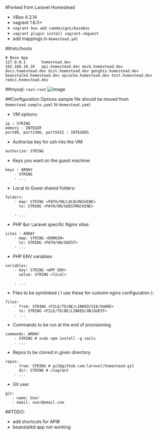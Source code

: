 #Forked from Laravel Homestead

- VBox 4.3.14
- vagrant 1.6.0+
- `vagrant box add camdesigns/basebox`
- `vagrant plugin install vagrant-vbguest`
- add mappings in `Homestead.yml`

##/etc/hosts
```
# Base App
127.0.0.1		homestead.dev
192.168.10.10   api.homestead.dev mock.homestead.dev docs.homestead.dev dist.homestead.dev genghis.homestead.dev beanstalkd.homestead.dev opcache.homestead.dev test.homestead.dev redis.homestead.dev
```

##mysql: `root:root`
  ![image](docs/mysql.png)

##Configuration Options sample file should be moved from `Homestead.sample.yaml` to `Homestead.yaml`

- VM options:

```
ip : STRING
memory : INTEGER
port80, port3306, port5432 : INTEGERS
```

- Authorize key for ssh into the VM:

```
authorize: STRING
```

- Keys you want on the guest machine:

```
keys : ARRAY
	- STRING
	- ...
```

- Local to Guest shared folders:

```
folders:
    - map: STRING <PATH/ON/LOCALMACHINE>
      to: STRING <PATH/ON/GUESTMACHINE>
      
    - ...
```

- PHP &or Laravel specific Nginx sites:

```
sites : ARRAY
	- map: STRING <DOMAIN>
	  to: STRING <PATH/ON/GUEST>
	- ...
```

- PHP ENV variables

```
variables:
    - key: STRING <APP_ENV>
      value: STRING <local>
    
    - ...
```

- Files to be symlinked ( I use these for custoim nginx configuration ):

```
files:
    - from: STRING <FILE/TO/BE/LINKED/VIA/SHARE>
      to: STRING <FILE/TO/BE/LINKED/ON/GUEST>
    - ...
```

- Commands to be run at the end of provisioning

```
commands: ARRAY
    - STRING # sudo npm install -g sails
    - ...
```

- Repos to be cloned in given directory

```
repos:
    - from: STRING # git@github.com:laravel/homestead.git
      dir: STRING # /vagrant
    - ...
 ```

- Git user
```
git:
   - name: User
   - email: user@email.com
```

##TODO:
- add shortcuts for APIB
- beanstalkd app not working
